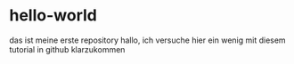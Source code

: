 # hello-world
das ist meine erste repository
hallo, ich versuche hier ein wenig mit diesem tutorial in github klarzukommen
